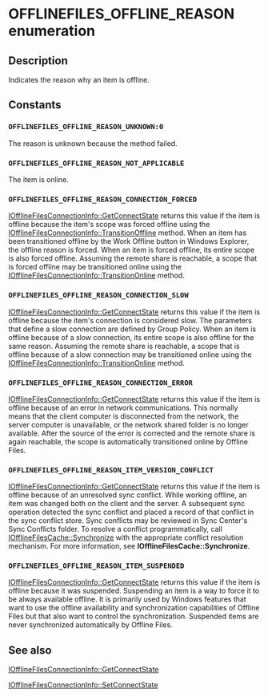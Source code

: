 # OFFLINEFILES_OFFLINE_REASON enumeration

## Description

Indicates the reason why an item is offline.

## Constants

### `OFFLINEFILES_OFFLINE_REASON_UNKNOWN:0`

The reason is unknown because the method failed.

### `OFFLINEFILES_OFFLINE_REASON_NOT_APPLICABLE`

The item is online.

### `OFFLINEFILES_OFFLINE_REASON_CONNECTION_FORCED`

[IOfflineFilesConnectionInfo::GetConnectState](https://learn.microsoft.com/previous-versions/windows/desktop/api/cscobj/nf-cscobj-iofflinefilesconnectioninfo-getconnectstate) returns this value if the item is offline because the item's scope was forced offline using the [IOfflineFilesConnectionInfo::TransitionOffline](https://learn.microsoft.com/previous-versions/windows/desktop/api/cscobj/nf-cscobj-iofflinefilesconnectioninfo-transitionoffline) method. When an item has been transitioned offline by the Work Offline button in Windows Explorer, the offline reason is forced. When an item is forced offline, its entire scope is also forced offline. Assuming the remote share is reachable, a scope that is forced offline may be transitioned online using the [IOfflineFilesConnectionInfo::TransitionOnline](https://learn.microsoft.com/previous-versions/windows/desktop/api/cscobj/nf-cscobj-iofflinefilesconnectioninfo-transitiononline) method.

### `OFFLINEFILES_OFFLINE_REASON_CONNECTION_SLOW`

[IOfflineFilesConnectionInfo::GetConnectState](https://learn.microsoft.com/previous-versions/windows/desktop/api/cscobj/nf-cscobj-iofflinefilesconnectioninfo-getconnectstate) returns this value if the item is offline because the item's connection is considered slow. The parameters that define a slow connection are defined by Group Policy. When an item is offline because of a slow connection, its entire scope is also offline for the same reason. Assuming the remote share is reachable, a scope that is offline because of a slow connection may be transitioned online using the [IOfflineFilesConnectionInfo::TransitionOnline](https://learn.microsoft.com/previous-versions/windows/desktop/api/cscobj/nf-cscobj-iofflinefilesconnectioninfo-transitiononline) method.

### `OFFLINEFILES_OFFLINE_REASON_CONNECTION_ERROR`

[IOfflineFilesConnectionInfo::GetConnectState](https://learn.microsoft.com/previous-versions/windows/desktop/api/cscobj/nf-cscobj-iofflinefilesconnectioninfo-getconnectstate) returns this value if the item is offline because of an error in network communications. This normally means that the client computer is disconnected from the network, the server computer is unavailable, or the network shared folder is no longer available. After the source of the error is corrected and the remote share is again reachable, the scope is automatically transitioned online by Offline Files.

### `OFFLINEFILES_OFFLINE_REASON_ITEM_VERSION_CONFLICT`

[IOfflineFilesConnectionInfo::GetConnectState](https://learn.microsoft.com/previous-versions/windows/desktop/api/cscobj/nf-cscobj-iofflinefilesconnectioninfo-getconnectstate) returns this value if the item is offline because of an unresolved sync conflict. While working offline, an item was changed both on the client and the server. A subsequent sync operation detected the sync conflict and placed a record of that conflict in the sync conflict store. Sync conflicts may be reviewed in Sync Center's Sync Conflicts folder. To resolve a conflict programmatically, call [IOfflineFilesCache::Synchronize](https://learn.microsoft.com/previous-versions/windows/desktop/api/cscobj/nf-cscobj-iofflinefilescache-synchronize) with the appropriate conflict resolution mechanism. For more information, see **IOfflineFilesCache::Synchronize**.

### `OFFLINEFILES_OFFLINE_REASON_ITEM_SUSPENDED`

[IOfflineFilesConnectionInfo::GetConnectState](https://learn.microsoft.com/previous-versions/windows/desktop/api/cscobj/nf-cscobj-iofflinefilesconnectioninfo-getconnectstate) returns this value if the item is offline because it was suspended. Suspending an item is a way to force it to be always available offline. It is primarily used by Windows features that want to use the offline availability and synchronization capabilities of Offline Files but that also want to control the synchronization. Suspended items are never synchronized automatically by Offline Files.

## See also

[IOfflineFilesConnectionInfo::GetConnectState](https://learn.microsoft.com/previous-versions/windows/desktop/api/cscobj/nf-cscobj-iofflinefilesconnectioninfo-getconnectstate)

[IOfflineFilesConnectionInfo::SetConnectState](https://learn.microsoft.com/previous-versions/windows/desktop/api/cscobj/nf-cscobj-iofflinefilesconnectioninfo-setconnectstate)